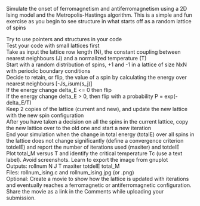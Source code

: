 Simulate the onset of ferromagnetism and antiferromagnetism using a 2D Ising model and the Metropolis-Hastings algorithm.  This is a simple and fun exercise as you begin to see structure in what starts off as a random lattice of spins  
  
Try to use pointers and structures in your code  
Test your code with small lattices first  
Take as input the lattice row length (N), the constant coupling between nearest neighbours (J) and a normalized temperature (T)  
Start with a random distribution of spins, +1 and -1 in a lattice of size NxN with periodic boundary conditions  
Decide to retain, or flip, the value of a spin by calculating the energy  over nearest neighbours [-J*s_i*sum(s_j)]  
If the energy change delta_E <= 0 then flip  
If the energy change delta_E > 0, then flip with a probability P = exp(-delta_E/T)  
Keep 2 copies of the lattice (current and new), and update the new lattice with the new spin configuration  
After you have taken a decision on all the spins in the current lattice, copy the new lattice over to the old one and start a new iteration  
End your simulation when the change in total energy (totalE) over all spins in the lattice does not change significantly (define a convergence criterion totdelE) and report the number of iterations used (maxiter) and totdelE  
Plot total_M versus T and identify the critical temperature Tc (use a text label). Avoid screenshots. Learn to export the image from gnuplot  
Outputs: rollnum N J T maxiter totdelE total_M  
Files: rollnum_ising.c and rollnum_ising.jpg (or .png)  
Optional: Create a movie to show how the lattice is updated with iterations and eventually reaches a ferromagnetic or antiferromagnetic configuration. Share the movie as a link in the Comments while uploading your submission.  
